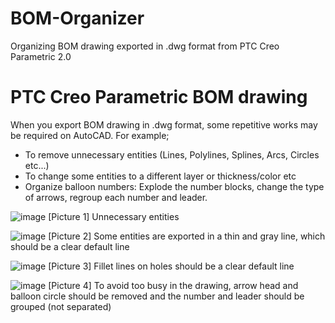 # BOM-Organizer
Organizing BOM drawing exported in .dwg format from PTC Creo Parametric 2.0

# PTC Creo Parametric BOM drawing
When you export BOM drawing in .dwg format, some repetitive works may be required on AutoCAD. For example;
* To remove unnecessary entities (Lines, Polylines, Splines, Arcs, Circles etc...)
* To change some entities to a different layer or thickness/color etc
* Organize balloon numbers: Explode the number blocks, change the type of arrows, regroup each number and leader.

![image](https://user-images.githubusercontent.com/65314416/110814158-7c271a80-8289-11eb-9c90-dfc0da58a13d.png)
[Picture 1] Unnecessary entities

![image](https://user-images.githubusercontent.com/65314416/110814515-cd370e80-8289-11eb-90bd-081c66e1d7c9.png)
[Picture 2] Some entities are exported in a thin and gray line, which should be a clear default line

![image](https://user-images.githubusercontent.com/65314416/110814973-420a4880-828a-11eb-8ce1-b980d9348665.png)
[Picture 3] Fillet lines on holes should be a clear default line

![image](https://user-images.githubusercontent.com/65314416/110815275-98778700-828a-11eb-9ce9-fe2515b1f8cf.png)
[Picture 4] To avoid too busy in the drawing, arrow head and balloon circle should be removed and the number and leader should be grouped (not separated)
